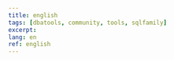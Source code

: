 ```yaml
---
title: english
tags: [dbatools, community, tools, sqlfamily]
excerpt: 
lang: en
ref: english
---
```

